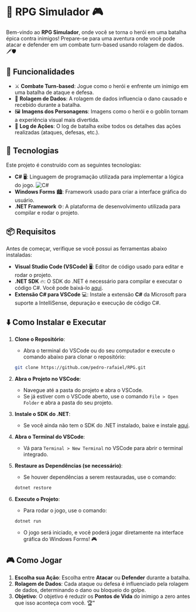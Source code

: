 # 🏰 RPG Simulador 🎮

Bem-vindo ao **RPG Simulador**, onde você se torna o herói em uma batalha épica contra inimigos! Prepare-se para uma aventura onde você pode atacar e defender em um combate turn-based usando rolagem de dados. 🗡️🛡️

## 🚀 Funcionalidades

- ⚔️ **Combate Turn-based**: Jogue como o herói e enfrente um inimigo em uma batalha de ataque e defesa.
- 🎲 **Rolagem de Dados**: A rolagem de dados influencia o dano causado e recebido durante a batalha.
- 🖼️ **Imagens dos Personagens**: Imagens como o herói e o goblin tornam a experiência visual mais divertida.
- 📜 **Log de Ações**: O log de batalha exibe todos os detalhes das ações realizadas (ataques, defesas, etc.).

## 🔧 Tecnologias

Este projeto é construído com as seguintes tecnologias:

- **C#** 🖥️: Linguagem de programação utilizada para implementar a lógica do jogo. ![C#](img/csharp.svg)
- **Windows Forms** 🏙️: Framework usado para criar a interface gráfica do usuário.
- **.NET Framework** ⚙️: A plataforma de desenvolvimento utilizada para compilar e rodar o projeto.

## 📦 Requisitos

Antes de começar, verifique se você possui as ferramentas abaixo instaladas:

- **Visual Studio Code (VSCode)** 🖥️: Editor de código usado para editar e rodar o projeto.
- **.NET SDK** 🔥: O SDK do .NET é necessário para compilar e executar o código C#. Você pode baixá-lo [aqui](https://dotnet.microsoft.com/download).
- **Extensão C# para VSCode** 💻: Instale a extensão **C#** da Microsoft para suporte a IntelliSense, depuração e execução de código C#.

## ⬇️ Como Instalar e Executar

1. **Clone o Repositório**:

   - Abra o terminal do VSCode ou do seu computador e execute o comando abaixo para clonar o repositório:

   ```bash
   git clone https://github.com/pedro-rafaiel/RPG.git
   ```

2. **Abra o Projeto no VSCode**:

   - Navegue até a pasta do projeto e abra o VSCode.
   - Se já estiver com o VSCode aberto, use o comando `File > Open Folder` e abra a pasta do seu projeto.

3. **Instale o SDK do .NET**:

   - Se você ainda não tem o SDK do .NET instalado, baixe e instale [aqui](https://dotnet.microsoft.com/download).

4. **Abra o Terminal do VSCode**:

   - Vá para `Terminal > New Terminal` no VSCode para abrir o terminal integrado.

5. **Restaure as Dependências (se necessário)**:

   - Se houver dependências a serem restauradas, use o comando:

   ```bash
   dotnet restore
   ```

6. **Execute o Projeto**:

   - Para rodar o jogo, use o comando:

   ```bash
   dotnet run
   ```

   - O jogo será iniciado, e você poderá jogar diretamente na interface gráfica do Windows Forms! 🎮

## 🎮 Como Jogar

1. **Escolha sua Ação**: Escolha entre **Atacar** ou **Defender** durante a batalha.
2. **Rolagem de Dados**: Cada ataque ou defesa é influenciado pela rolagem de dados, determinando o dano ou bloqueio do golpe.
3. **Objetivo**: O objetivo é reduzir os **Pontos de Vida** do inimigo a zero antes que isso aconteça com você. 🏆"
